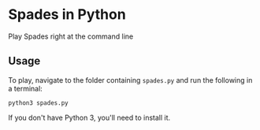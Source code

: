 # Spades in Python

Play Spades right at the command line

## Usage

To play, navigate to the folder containing `spades.py` and
run the following in a terminal:

```
python3 spades.py
```

If you don't have Python 3, you'll need to install it.
